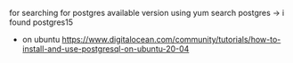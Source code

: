 for searching for postgres available version using yum search postgres -> i found postgres15

[](https://devopscube.com/install-configure-postgresql-amazon-linux/)


- on ubuntu
https://www.digitalocean.com/community/tutorials/how-to-install-and-use-postgresql-on-ubuntu-20-04